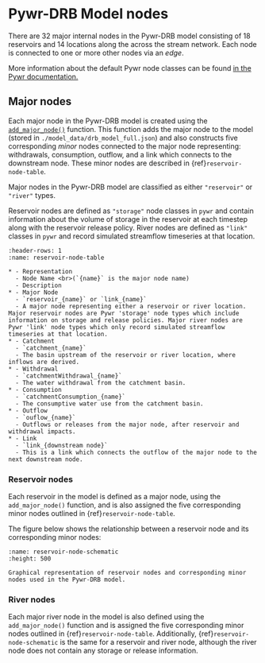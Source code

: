 # Pywr-DRB Model nodes

There are 32 major internal nodes in the Pywr-DRB model consisting of 18 reservoirs and 14 locations along the across the stream network. Each node is connected to one or more other nodes via an *edge*.

More information about the default Pywr node classes can be found [in the Pywr documentation.](https://pywr.github.io/pywr/api/pywr.nodes.html#nodes-classes)

## Major nodes

Each major node in the Pywr-DRB model is created using the [`add_major_node()`](../../API_References/drb_make_model.md) function. This function adds the major node to the model (stored in `./model_data/drb_model_full.json`) and also constructs five corresponding *minor* nodes connected to the major node representing: withdrawals, consumption, outflow, and a link which connects to the downstream node. These minor nodes are described in {ref}`reservoir-node-table`.

Major nodes in the Pywr-DRB model are classified as either `"reservoir"` or `"river"` types.

Reservoir nodes are defined as `"storage"` node classes in `pywr` and contain information about the volume of storage in the reservoir at each timestep along with the reservoir release policy. River nodes are defined as `"link"` classes in `pywr` and record simulated streamflow timeseries at that location.

```{list-table} Summary of major nodes and corresponding minor nodes.
:header-rows: 1
:name: reservoir-node-table

* - Representation
  - Node Name <br>(`{name}` is the major node name)
  - Description
* - Major Node
  - `reservoir_{name}` or `link_{name}`
  - A major node representing either a reservoir or river location. Major reservoir nodes are Pywr 'storage' node types which include information on storage and release policies. Major river nodes are Pywr 'link' node types which only record simulated streamflow timeseries at that location.
* - Catchment
  - `catchment_{name}`
  - The basin upstream of the reservoir or river location, where inflows are derived.
* - Withdrawal
  - `catchmentWithdrawal_{name}`
  - The water withdrawal from the catchment basin.
* - Consumption
  - `catchmentConsumption_{name}`
  - The consumptive water use from the catchment basin.
* - Outflow
  - `ouflow_{name}`
  - Outflows or releases from the major node, after reservoir and withdrawal impacts.
* - Link
  - `link_{downstream node}`
  - This is a link which connects the outflow of the major node to the next downstream node.
```

### Reservoir nodes

Each reservoir in the model is defined as a major node, using the `add_major_node()` function, and is also assigned the five corresponding minor nodes outlined in {ref}`reservoir-node-table`.

The figure below shows the relationship between a reservoir node and its corresponding minor nodes:

```{figure} ../../images/reservoir_node_schematic.png
:name: reservoir-node-schematic
:height: 500

Graphical representation of reservoir nodes and corresponding minor nodes used in the Pywr-DRB model.
```

### River nodes

Each major river node in the model is also defined using the `add_major_node()` function and is assigned the five corresponding minor nodes outlined in {ref}`reservoir-node-table`. Additionally, {ref}`reservoir-node-schematic` is the same for a reservoir and river node, although the river node does not contain any storage or release information.
